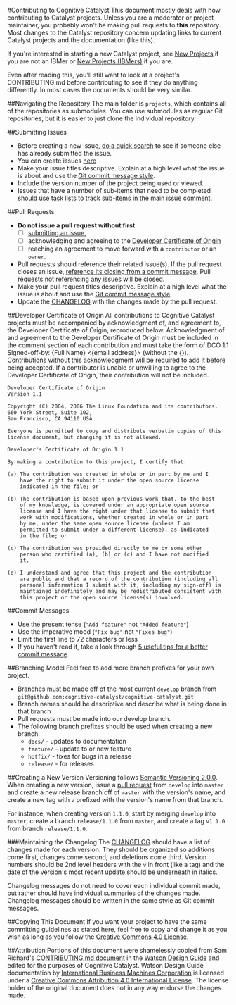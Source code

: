#Contributing to Cognitive Catalyst
This document mostly deals with how contributing to Catalyst projects. Unless you are a moderator or project maintainer, you probably won't be making pull requests to **this** repository. Most changes to the Catalyst repository concern updating links to current Catalyst projects and the documentation (like this).

If you're interested in starting a new Catalyst project, see [New Projects](NewProjects.md) if you are not an IBMer or [New Projects (IBMers)](NewPRojectsIBM.md) if you are. 

Even after reading this, you'll still want to look at a project's CONTRIBUTING.md before contributing to see if they do anything differently. In most cases the documents should be very similar.

##Navigating the Repository
The main folder is `projects`, which contains all of the repositories as submodules. You can use submodules as regular Git repositories, but it is easier to just clone the individual repository.

##Submitting Issues
- Before creating a new issue, [do a quick search](https://github.com/cognitive-catalyst/cognitive-catalyst/issues?utf8=✓&q=is%3Aissue+user%3Acognitive-catalyst) to see if someone else has already submitted the issue.
- You can create issues [here](https://github.com/cognitive-catalyst/cognitive-catalyst/issues?utf8=✓&q=)
- Make your issue titles descriptive. Explain at a high level what the issue is about and use the [Git commit message style](git-commit-messages).
- Include the version number of the project being used or viewed.
- Issues that have a number of sub-items that need to be completed should use [task lists](https://github.com/blog/1375%0A-task-lists-in-gfm-issues-pulls-comments) to track sub-items in the main issue comment.

##Pull Requests
- **Do not issue a pull request without first** 
  -  [ ] [submitting an issue](#submitting-issues),
  -  [ ] acknowledging and agreeing to the [Developer Certificate of Origin](#developer-certificate-of-origin)
  -  [ ] reaching an agreement to move forward with a `contributor` or an `owner`.
- Pull requests should reference their related issue(s). If the pull request closes an issue, [reference its closing from a commit message](https://help.github.com/articles/closing-issues-via-commit-messages/). Pull requests not referencing any issues will be closed.
- Make your pull request titles descriptive. Explain at a high level what the issue is about and use the [Git commit message style](#commit-messages).
- Update the [CHANGELOG](CHANGELOG.md) with the changes made by the pull request.

##Developer Certificate of Origin
All contributions to Cognitive Catalyst projects must be accompanied by acknowledgment of, and agreement to, the Developer Certificate of Origin, reproduced below. Acknowledgment of and agreement to the Developer Certificate of Origin must be included in the comment section of each contribution and must take the form of DCO 1.1 Signed-off-by: {Full Name} <{email address}> (without the {}). Contributions without this acknowledgment will be required to add it before being accepted. If a contributor is unable or unwilling to agree to the Developer Certificate of Origin, their contribution will not be included.

```
Developer Certificate of Origin
Version 1.1

Copyright (C) 2004, 2006 The Linux Foundation and its contributors.
660 York Street, Suite 102,
San Francisco, CA 94110 USA

Everyone is permitted to copy and distribute verbatim copies of this
license document, but changing it is not allowed.

Developer's Certificate of Origin 1.1

By making a contribution to this project, I certify that:

(a) The contribution was created in whole or in part by me and I
    have the right to submit it under the open source license
    indicated in the file; or

(b) The contribution is based upon previous work that, to the best
    of my knowledge, is covered under an appropriate open source
    license and I have the right under that license to submit that
    work with modifications, whether created in whole or in part
    by me, under the same open source license (unless I am
    permitted to submit under a different license), as indicated
    in the file; or

(c) The contribution was provided directly to me by some other
    person who certified (a), (b) or (c) and I have not modified
    it.

(d) I understand and agree that this project and the contribution
    are public and that a record of the contribution (including all
    personal information I submit with it, including my sign-off) is
    maintained indefinitely and may be redistributed consistent with
    this project or the open source license(s) involved.
```

##Commit Messages
- Use the present tense (`"Add feature"` not `"Added feature"`)
- Use the imperative mood (`"Fix bug"` not `"Fixes bug"`)
- Limit the first line to 72 characters or less
- If you haven't read it, take a look through [5 useful tips for a better commit message](https://robots.thoughtbot.com/5-useful-tips-for-a-better-commit-message).

##Branching Model
Feel free to add more branch prefixes for your own project.

- Branches must be made off of the most current `develop` branch from `git@github.com:cognitive-catalyst/cognitive-catalyst.git`
- Branch names should be descriptive and describe what is being done in that branch
- Pull requests must be made into our develop branch.
- The following branch prefixes should be used when creating a new branch:
  - `docs/` - updates to documentation
  - `feature/` - update to or new feature
  - `hotfix/` - fixes for bugs in a release
  - `release/` - for releases

##Creating a New Version
Versioning follows [Semantic Versioning 2.0.0](http://semver.org/). When creating a new version, issue a [pull request](pull-requests) from `develop` into `master` and create a new release branch off of `master` with the version's name, and create a new tag with `v` prefixed with the version's name from that branch.

For instance, when creating version `1.1.0`, start by merging `develop` into `master`, create a branch `release/1.1.0` from `master`, and create a tag `v1.1.0` from branch `release/1.1.0`.

###Maintaining the Changelog
The [CHANGELOG](CHANGELOG.md) should have a list of changes made for each version. They should be organized so additions come first, changes come second, and deletions come third. Version numbers should be 2nd level headers with the `v` in front (like a tag) and the date of the version's most recent update should be underneath in italics.

Changelog messages do not need to cover each individual commit made, but rather should have individual summaries of the changes made. Changelog messages should be written in the same style as Git commit messages.

##Copying This Document
If you want your project to have the same committing guidelines as stated here, feel free to copy and change it as you wish as long as you follow the [Creative Commons 4.0 License](https://creativecommons.org/licenses/by/4.0/).

##Attribution
Portions of this document were shamelessly copied from Sam Richard's [CONTRIBUTING.md document](https://github.com/IBM-Watson/design-guide/blob/develop/CONTRIBUTING.md) in the [Watson Design Guide](https://github.com/IBM-Watson/design-guide) and edited for the purposes of Cognitive Catalyst. Watson Design Guide documentation by [International Business Machines Corporation](http://www.ibm.com/us/en/) is licensed under a [Creative Commons Attribution 4.0 International License](http://creativecommons.org/licenses/by/4.0/). The license holder of the original document does not in any way endorse the changes made.

